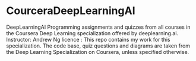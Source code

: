 # CourceraDeepLearningAI
DeepLearningAI
Programming assignments and quizzes from all courses in the Coursera Deep Learning specialization offered by deeplearning.ai.
Instructor: Andrew Ng
licence : This repo contains my work for this specialization. The code base, quiz questions and diagrams are taken from the Deep Learning Specialization on Coursera, unless specified otherwise.
